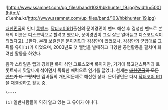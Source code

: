![http://www.ssamnet.com/up_files/band/103/hbkhunter_19.jpg?width=500](http://
z1.enha.kr/http://www.ssamnet.com/up_files/band/103/hbkhunter_19.jpg)

[대한민국](%EB%8C%80%ED%95%9C%EB%AF%BC%EA%B5%AD.md)의 인디
[록](%EB%A1%9D.md)[밴드](%EB%B0%B4%EB%93%9C.md). [닥터코어911](%EB%8B%A5%ED%84%B0%EC%BD%94%EC%96%B4%20911.md)출신의 문이경민이 밴드 해산 후 결성한
밴드로 본래의 이름은 디스코텍으로 할려고 했으나, 문이경민이 그걸 잘못 알아듣고 디스코트럭이 되었다고(...)한다. 본래 보컬진은 문이경민과
김성만이 있었으나, 김성만의 군입대로 그 뒤를 유이`[1]`가 이었으며, 2003년도 첫 앨범을 발매하고 다양한 공연활동을 펼치며 화려한
활동을 하였다.

음악 스타일은 랩과 경쾌한 록이 섞인 크로스오버 록이지만, 거기에 복고댄스뮤직과 트롯트까지 맛깔나게 섞이면서 독특한 매력으로 인기를 끌었다.
현재는 <del>[대한민국](%EB%8C%80%ED%95%9C%EB%AF%BC%EA%B5%AD.md)의 모든
[밴드](%EB%B0%B4%EB%93%9C.md)가 다 그렇지만</del> 멤버들의 개인적문제로 해산한 상태. 문이경민은 다시
[닥터코어 911](%EB%8B%A5%ED%84%B0%EC%BD%94%EC%96%B4%20911.md)을 재결성하고 활동 중.

`\----`

`[1]` 일반사람들이 익히 알고 있는 그 유이가 아니다.

